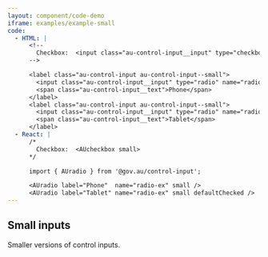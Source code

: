 ```yaml
---
layout: component/code-demo
iframe: examples/example-small
code:
  - HTML: |
      <!--
        Checkbox:  <input class="au-control-input__input" type="checkbox" name="checkbox-ex">
      -->

      <label class="au-control-input au-control-input--small">
        <input class="au-control-input__input" type="radio" name="radio-ex">
        <span class="au-control-input__text">Phone</span>
      </label>
      <label class="au-control-input au-control-input--small">
        <input class="au-control-input__input" type="radio" name="radio-ex" checked>
        <span class="au-control-input__text">Tablet</span>
      </label>
  - React: |
      /*
        Checkbox:  <AUcheckbox small>
      */

      import { AUradio } from '@gov.au/control-input';

      <AUradio label="Phone"  name="radio-ex" small />
      <AUradio label="Tablet" name="radio-ex" small defaultChecked />
---
```

## Small inputs

Smaller versions of control inputs.